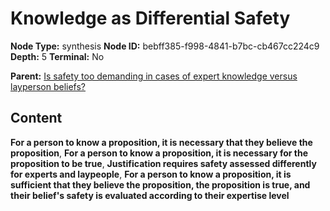 # Knowledge as Differential Safety

**Node Type:** synthesis
**Node ID:** bebff385-f998-4841-b7bc-cb467cc224c9
**Depth:** 5
**Terminal:** No

**Parent:** [Is safety too demanding in cases of expert knowledge versus layperson beliefs?](is-safety-too-demanding-in-cases-of-expert-knowledge-versus-layperson-beliefs-antithesis-4dc5df18-78ca-4253-8afd-aa1e31e613d2.md)

## Content

**For a person to know a proposition, it is necessary that they believe the proposition**, **For a person to know a proposition, it is necessary for the proposition to be true**, **Justification requires safety assessed differently for experts and laypeople**, **For a person to know a proposition, it is sufficient that they believe the proposition, the proposition is true, and their belief's safety is evaluated according to their expertise level**

